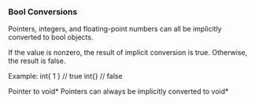 ### Bool Conversions
Pointers, integers, and floating-point numbers can all be implicitly converted to bool objects.

If the value is nonzero, the result of implicit conversion is true. Otherwise, the result is false.

Example:
	int{ 1 } 	// true
	int{} 		// false

Pointer to void*
Pointers can always be implicitly converted to void*
